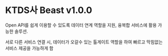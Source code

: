 # KTDS사 Beast v1.0.0

Open API를 쉽게 이용할 수 있도록 데이터 연계 역할을 지원, 융복합 서비스에 활용 가능한 솔루션.

서로 다른 서비스 연결 시, 데이터가 오갈수 있는 톨게이트 역할을 하여 빠르고 막힘없는 서비스 제공을 가능하게 함
